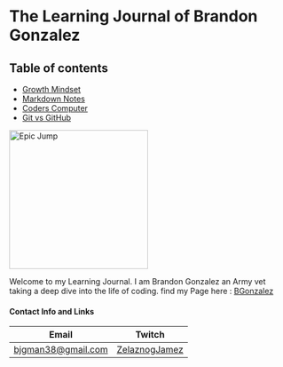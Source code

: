 # The Learning Journal of Brandon Gonzalez



## Table of contents
- [Growth Mindset](growth-mindset.md)
- [Markdown Notes](markdown-notes.md)
- [Coders Computer](coders-computer.md)
- [Git vs GitHub](git-github.md)



<img src="jump.jpg" alt="Epic Jump" width="250" height="250">

Welcome to my Learning Journal. I am Brandon Gonzalez an Army vet taking a deep dive into the life of coding. find my Page here : [BGonzalez](https://bjgman12.github.io/learning-journal)



#### Contact Info and Links

**Email**|**Twitch** 
---------|----------
bjgman38@gmail.com|[ZelaznogJamez](http://www.twitch.tv/zelaznogjamez)



